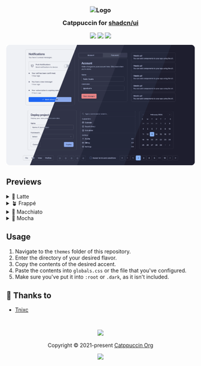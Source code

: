 <h3 align="center">
	<img src="https://raw.githubusercontent.com/catppuccin/catppuccin/main/assets/logos/exports/1544x1544_circle.png" width="100" alt="Logo"/><br/>
	<img src="https://raw.githubusercontent.com/catppuccin/catppuccin/main/assets/misc/transparent.png" height="30" width="0px"/>
	Catppuccin for <a href="https://ui.shadcn.com/">shadcn/ui</a>
	<img src="https://raw.githubusercontent.com/catppuccin/catppuccin/main/assets/misc/transparent.png" height="30" width="0px"/>
</h3>

<p align="center">
	<a href="https://github.com/catppuccin/shadcn-ui/stargazers"><img src="https://img.shields.io/github/stars/catppuccin/shadcn-ui?colorA=363a4f&colorB=b7bdf8&style=for-the-badge"></a>
	<a href="https://github.com/catppuccin/shadcn-ui/issues"><img src="https://img.shields.io/github/issues/catppuccin/shadcn-ui?colorA=363a4f&colorB=f5a97f&style=for-the-badge"></a>
	<a href="https://github.com/catppuccin/shadcn-ui/contributors"><img src="https://img.shields.io/github/contributors/catppuccin/shadcn-ui?colorA=363a4f&colorB=a6da95&style=for-the-badge"></a>
</p>

<p align="center">
  <img src="/assets/preview.webp"/>
</p>

## Previews

<details>
<summary>🌻 Latte</summary>
<img src="/assets/latte.webp"/>
</details>
<details>
<summary>🪴 Frappé</summary>
<img src="/assets/frappe.webp"/>
</details>
<details>
<summary>🌺 Macchiato</summary>
<img src="/assets/macchiato.webp"/>
</details>
<details>
<summary>🌿 Mocha</summary>
<img src="/assets/mocha.webp"/>
</details>

## Usage

1. Navigate to the `themes` folder of this repository.
2. Enter the directory of your desired flavor.
3. Copy the contents of the desired accent.
4. Paste the contents into `globals.css` or the file that you've configured.
5. Make sure you've put it into `:root` or `.dark`, as it isn't included. 

## 💝 Thanks to

- [Tnixc](https://github.com/Tnixc)

&nbsp;

<p align="center">
	<img src="https://raw.githubusercontent.com/catppuccin/catppuccin/main/assets/footers/gray0_ctp_on_line.svg?sanitize=true" />
</p>

<p align="center">
	Copyright &copy; 2021-present <a href="https://github.com/catppuccin" target="_blank">Catppuccin Org</a>
</p>

<p align="center">
	<a href="https://github.com/catppuccin/catppuccin/blob/main/LICENSE"><img src="https://img.shields.io/static/v1.svg?style=for-the-badge&label=License&message=MIT&logoColor=d9e0ee&colorA=363a4f&colorB=b7bdf8"/></a>
</p>
